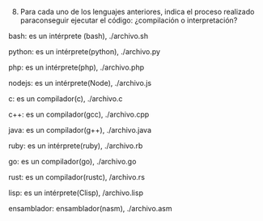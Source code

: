 8. Para cada uno de los lenguajes anteriores, indica el proceso realizado paraconseguir ejecutar el código: ¿compilación o interpretación?


bash: es un intérprete (bash), ./archivo.sh

python: es un intérprete(python), ./archivo.py

php: es un intérprete(php), ./archivo.php

nodejs: es un intérprete(Node), ./archivo.js

c: es un compilador(c), ./archivo.c

c++: es un compilador(gcc), ./archivo.cpp

java: es un compilador(g++), ./archivo.java

ruby: es un intérprete(ruby), ./archivo.rb

go: es un compilador(go), ./archivo.go

rust: es un compilador(rustc), /archivo.rs

lisp: es un intérprete(Clisp), /archivo.lisp

ensamblador: ensamblador(nasm), ./archivo.asm
